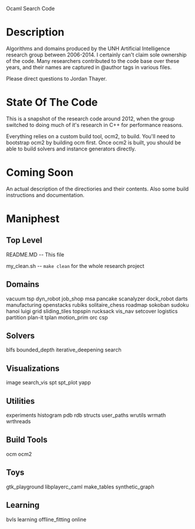 Ocaml Search Code

# Description

Algorithms and domains produced by the UNH Artificial Intelligence research
group between 2006-2014.  I certainly can't claim sole ownership of the code.
Many researchers contributed to the code base over these years, and their names
are captured in @author tags in various files.

Please direct questions to Jordan Thayer.

# State Of The Code

This is a snapshot of the research code around 2012, when the group switched to
doing much of it's research in C++ for performance reasons.

Everything relies on a custom build tool, ocm2, to build.  You'll need to
bootstrap ocm2 by building ocm first.  Once ocm2 is built, you should be able to
build solvers and instance generators directly.

# Coming Soon

An actual description of the directiories and their contents.
Also some build instructions and documentation.

# Maniphest

## Top Level

README.MD  -- This file

my_clean.sh -- ```make clean``` for the whole research project


## Domains
vacuum
tsp
dyn_robot
job_shop
msa
pancake
scanalyzer
dock_robot
darts
manufacturing
openstacks
rubiks
solitaire_chess
roadmap
sokoban
sudoku
hanoi
luigi
grid
sliding_tiles
topspin
rucksack
vis_nav
setcover
logistics
partition
plan-it
tplan
motion_prim
orc
csp

## Solvers
blfs
bounded_depth
iterative_deepening
search

## Visualizations
image
search_vis
spt
spt_plot
yapp

## Utilities
experiments
histogram
pdb
rdb
structs
user_paths
wrutils
wrmath
wrthreads

## Build Tools
ocm
ocm2

## Toys
gtk_playground
libplayerc_caml
make_tables
synthetic_graph

## Learning
bvls
learning
offline_fitting
online

